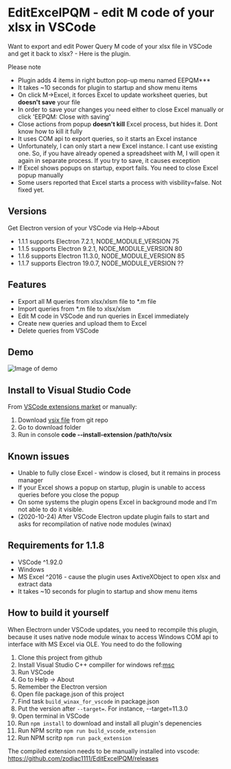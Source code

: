 # EditExcelPQM - edit M code of your xlsx in VSCode
Want to export and edit Power Query M code of your xlsx file in VSCode and get it back to xlsx? - Here is the plugin. 

Please note
* Plugin adds 4 items in right button pop-up menu named EEPQM***
* It takes ~10 seconds for plugin to startup and show menu items
* On click M->Excel, it forces Excel to update worksheet queries, but **doesn't save** your file
* In order to save your changes you need either to close Excel manually or click 'EEPQM: Close with saving'
* Close actions from popup **doesn't kill** Excel process, but hides it. Dont know how to kill it fully
* It uses COM api to export queries, so it starts an Excel instance
* Unfortunately, I can only start a new Excel instance. I cant use existing one. So, if you have already opened a spreadsheet with M, I will open it again in separate process. If you try to save, it causes exception
* If Excel shows popups on startup, export fails. You need to close Excel popup manually
* Some users reported that Excel starts a process with visbility=false. Not fixed yet.


## Versions
Get Electron version of your VSCode via Help->About
* 1.1.1 supports Electron 7.2.1, NODE_MODULE_VERSION 75
* 1.1.5 supports Electron 9.2.1, NODE_MODULE_VERSION 80
* 1.1.6 supports Electron 11.3.0, NODE_MODULE_VERSION 85
* 1.1.7 supports Electron 19.0.7, NODE_MODULE_VERSION ??

## Features
* Export all M queries from xlsx/xlsm file to *.m file
* Import queries from *.m file to xlsx/xlsm
* Edit M code in VSCode and run queries in Excel immediately 
* Create new queries and upload them to Excel
* Delete queries from VSCode

## Demo
![Image of demo](images/demo.gif)

## Install to Visual Studio Code
From [VSCode extensions market](https://marketplace.visualstudio.com/items?itemName=AMalanov.editexcelpqm) or manually:
1) Download [vsix file](https://github.com/amalanov/EditExcelPQM/blob/master/editexcelpqm-1.1.6.vsix) from git repo
2) Go to download folder
3) Run in console **code --install-extension /path/to/vsix**

## Known issues
* Unable to fully close Excel - window is closed, but it remains in process manager
* If your Excel shows a popup on startup, plugin is unable to access queries before you close the popup
* On some systems the plugin opens Excel in background mode and I'm not able to do it visible.
* (2020-10-24) After VSCode Electron update plugin fails to start and asks for recompilation of native node modules (winax)

## Requirements for 1.1.8
* VSCode ^1.92.0
* Windows
* MS Excel ^2016 - cause the plugin uses AxtiveXObject to open xlsx and extract data
* It takes ~10 seconds for plugin to startup and show menu items

## How to build it yourself
When Electrorn under VSCode updates, you need to recompile this plugin, because it uses native node module winax to access Windows COM api to interface with MS Excel via OLE. You need to do the following
1) Clone this project from github
2) Install Visual Studio C++ compiller for windows ref:[msc](https://visualstudio.microsoft.com/vs/features/cplusplus/)
3) Run VSCode
4) Go to Help -> About 
5) Remember the Electron version
6) Open file package.json of this project
7) Find task `build_winax_for_vscode` in package.json
8) Put the version after `--target=`. For instance, --target=11.3.0
9) Open terminal in VSCode
10) Run `npm install` to download and install all plugin's depenencies 
11) Run NPM scritp `npm run build_vscode_extension`
12) Run NPM scritp `npm run pack_extension`

The compiled extension needs to be manually installed into vscode: https://github.com/zodiac1111/EditExcelPQM/releases
